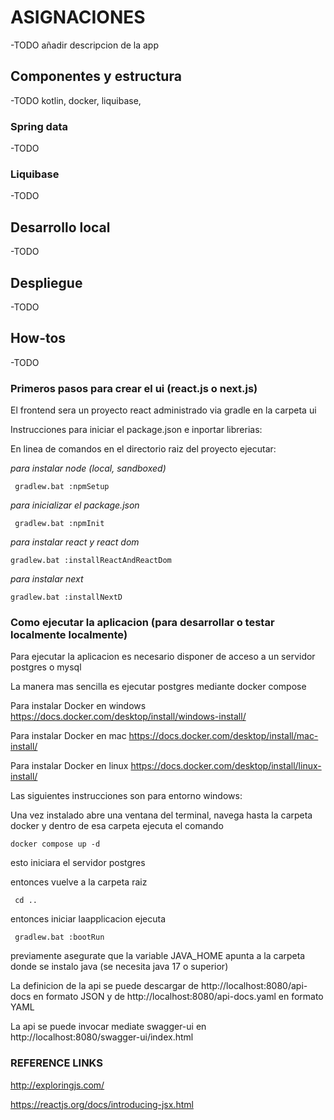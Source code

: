 # ASIGNACIONES

-TODO añadir descripcion de la app

## Componentes y estructura

-TODO kotlin, docker, liquibase,

### Spring data

-TODO

### Liquibase

-TODO

## Desarrollo local

-TODO

## Despliegue

-TODO

## How-tos

-TODO

### Primeros pasos para crear el ui (react.js o next.js)

El frontend sera un proyecto react administrado via gradle en la carpeta ui

Instrucciones para iniciar el package.json e inportar librerias:

En linea de comandos en el directorio raiz del proyecto ejecutar:

_para instalar node (local, sandboxed)_

     gradlew.bat :npmSetup

_para inicializar el package.json_

     gradlew.bat :npmInit

_para instalar react y react dom_

    gradlew.bat :installReactAndReactDom

_para instalar next_

    gradlew.bat :installNextD

### Como ejecutar la aplicacion (para desarrollar o testar localmente localmente)

Para ejecutar la aplicacion es necesario disponer de acceso a un servidor postgres o mysql

La manera mas sencilla es ejecutar postgres mediante docker compose

Para instalar Docker en windows https://docs.docker.com/desktop/install/windows-install/

Para instalar Docker en mac https://docs.docker.com/desktop/install/mac-install/

Para instalar Docker en linux https://docs.docker.com/desktop/install/linux-install/

Las siguientes instrucciones son para entorno windows:

Una vez instalado abre una ventana del terminal, navega hasta la carpeta docker y dentro de esa carpeta ejecuta el comando

    docker compose up -d

esto iniciara el servidor postgres

entonces vuelve a la carpeta raiz

     cd ..

entonces iniciar laapplicacion ejecuta

     gradlew.bat :bootRun

previamente asegurate que la variable JAVA_HOME apunta a la carpeta donde se instalo java (se necesita java 17 o superior)

La definicion de la api se puede descargar de http://localhost:8080/api-docs en formato JSON y de http://localhost:8080/api-docs.yaml en formato YAML

La api se puede invocar mediate swagger-ui en http://localhost:8080/swagger-ui/index.html






### REFERENCE LINKS

http://exploringjs.com/

https://reactjs.org/docs/introducing-jsx.html

